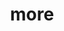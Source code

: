---
layout: page
title: more
nav: true
nav_order: 4
dropdown: true
sitemap: false
children: 
    - title: conferences
      permalink: /conferences/
---       